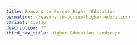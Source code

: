 ```yaml
---
title: Reasons to Pursue Higher Education
permalink: /reasons-to-pursue-higher-education/
variant: tiptap
description: ""
third_nav_title: Higher Education Landscape
---
```

